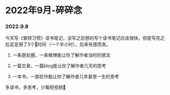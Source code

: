 # 2022年9月-碎碎念


### 2022.9.8

今天写《掌控习惯》读书笔记，没写之前想的写个读书笔记应该很快，但是写完之后足足用了3个🍅时间（一个半小时），后来有感而发。

1. 一条朋友圈，一条微博能让你了解作者当时的想法

2. 一篇文章，一篇blog能让你了解作者几天的思考

3. 一本书，一部巨作能让你了解作者几年甚至一生的思考

多读书，多思考，少看短视频🤔

